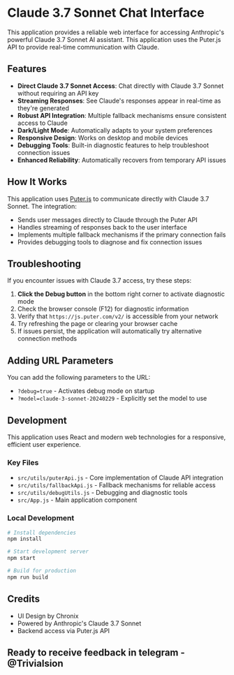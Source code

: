 # Claude 3.7 Sonnet Chat Interface

This application provides a reliable web interface for accessing Anthropic's powerful Claude 3.7 Sonnet AI assistant. This application uses the Puter.js API to provide real-time communication with Claude.

## Features

- **Direct Claude 3.7 Sonnet Access**: Chat directly with Claude 3.7 Sonnet without requiring an API key
- **Streaming Responses**: See Claude's responses appear in real-time as they're generated
- **Robust API Integration**: Multiple fallback mechanisms ensure consistent access to Claude
- **Dark/Light Mode**: Automatically adapts to your system preferences
- **Responsive Design**: Works on desktop and mobile devices
- **Debugging Tools**: Built-in diagnostic features to help troubleshoot connection issues
- **Enhanced Reliability**: Automatically recovers from temporary API issues

## How It Works

This application uses [Puter.js](https://docs.puter.com/AI/chat/) to communicate directly with Claude 3.7 Sonnet. The integration:

- Sends user messages directly to Claude through the Puter API
- Handles streaming of responses back to the user interface
- Implements multiple fallback mechanisms if the primary connection fails
- Provides debugging tools to diagnose and fix connection issues

## Troubleshooting

If you encounter issues with Claude 3.7 access, try these steps:

1. **Click the Debug button** in the bottom right corner to activate diagnostic mode
2. Check the browser console (F12) for diagnostic information
3. Verify that `https://js.puter.com/v2/` is accessible from your network
4. Try refreshing the page or clearing your browser cache
5. If issues persist, the application will automatically try alternative connection methods

## Adding URL Parameters

You can add the following parameters to the URL:

- `?debug=true` - Activates debug mode on startup
- `?model=claude-3-sonnet-20240229` - Explicitly set the model to use

## Development

This application uses React and modern web technologies for a responsive, efficient user experience.

### Key Files

- `src/utils/puterApi.js` - Core implementation of Claude API integration
- `src/utils/fallbackApi.js` - Fallback mechanisms for reliable access
- `src/utils/debugUtils.js` - Debugging and diagnostic tools
- `src/App.js` - Main application component

### Local Development

```bash
# Install dependencies
npm install

# Start development server
npm start

# Build for production
npm run build
```

## Credits

- UI Design by Chronix
- Powered by Anthropic's Claude 3.7 Sonnet
- Backend access via Puter.js API

## Ready to receive feedback in telegram - @Trivialsion
